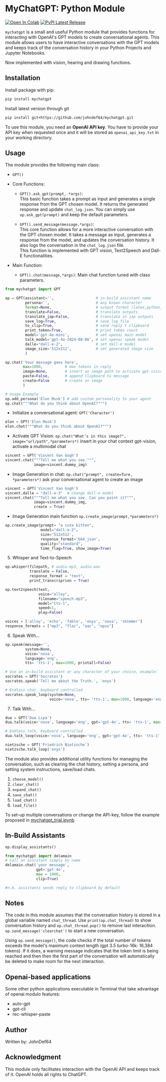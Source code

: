 # MyChatGPT: Python Module
[![Open In Colab](https://colab.research.google.com/assets/colab-badge.svg)](https://colab.research.google.com/github/johndef64/mychatgpt/blob/main/notebooks/mychatgpt_trial.ipynb) [![PyPI Latest Release](https://img.shields.io/pypi/v/mychatgpt.svg)](https://pypi.org/project/mychatgpt/) 

`mychatgpt` is a small and useful Python module that provides functions for interacting with OpenAI's GPT models to create conversational agents. This module allows users to have interactive conversations with the GPT models and keeps track of the conversation history in your Python Projects and Jupyter Notebooks.

Now implemented with vision, hearing and drawing functions.

## Installation

Install package with pip: 
```bash
pip install mychatgpt
```
Install latest version through git
```bash
pip install git+https://github.com/johndef64/mychatgpt.git
```

To use this module, you need an **OpenAI API key**. You have to provide your API key when requested once and it will be stored as `openai_api_key.txt` in your working directory.

## Usage

The module provides the following main class:

- `GPT()`


- Core Functions:
  - `GPT().ask_gpt(prompt, *args)`:  
  This basic function takes a prompt as input and generates a single response from the GPT chosen model. It returns the generated response and update `chat_log.json`.
  You can simply use `op.ask_gpt(prompt)` and keep the default parameters.

  - `GPT().send_message(message,*args)`:  
  This core function allows for a more interactive conversation with the GPT chosen model. It takes a message as input, generates a response from the model, and updates the conversation history. It also logs the conversation in the `chat_log.json` file.  
  This function is implemented with GPT vision, Text2Speech and Dall-E functionalities.
  

- Main Function:
  - `GPT().chat(message,*args)`:
  Main chat function tuned with class parameters.
```python
from mychatgpt import GPT

op = GPT(assistant='',                   # in-build assistant name 
         persona='',                     # any known character
         format=None,                    # output format (latex,python,markdown)
         translate=False,                # translate outputs
         translate_jap=False,            # translate in jap outputs
         save_log=True,                  # save log file
         to_clip=True,                   # send reply t clipboard
         print_token=True,               # print token count
         model='gpt-4o-mini',            # set openai main model
         talk_model='gpt-4o-2024-08-06', # set openai speak model
         dalle="dall-e-2",               # set dall-e model
         image_size='512x512',           # set generated image size
         )

op.chat('Your message goes here', 
        max=1000,          # max tokens in reply
        image=None,        # insert an image path to activate gpt vision
        paste=False,       # append clipboard to message
        create=False       # create an image
        )

# Usage Example
op.add_persona('Elon Musk') # add custom personality to your agent
op.chat("""What do you think about OpenAI?""")
```
- Initialize a conversational agent: `GPT('Character')`
```python
elon = GPT('Elon Musk') 
elon.chat("""What do you think about OpenAI?""")
```

- Activate GPT Vision: `op.chat("What’s in this image?", image="url/path",*parameters*)` insert in your chat context gpt-vision, activate  a multimodal chat
```python
vincent = GPT('Vincent Van Gogh')
vincent.chat("""Tell me what you see.""", 
             image=vincent.dummy_img)
```
        

- Image Generation in chat: `op.chat("prompt", create=Ture, *parameters*)`
ask your conversational agent to create an image 
```python
vincent = GPT('Vincent Van Gogh')
vincent.dalle = "dall-e-3"  # change dall-e model
vincent.chat("""Tell me what you see. Can you paint it?""", 
             image=vincent.dummy_img, 
             create = True)
```
- Image Generation main function
`op.create_image(prompt,*parameters*)`
```python
op.create_image(prompt= "a cute kitten",
                model="dall-e-2",
                size='512x512',
                response_format='b64_json',
                quality="standard",
                time_flag=True, show_image=True)
```
5. Whisper and Text-to-Speech
```python
op.whisper(filepath, # audio.mp3, audio.wav
           translate = False,
           response_format = "text",
           print_transcriprion = True)

op.text2speech(text,
               voice="alloy",
               filename="speech.mp3",
               model="tts-1",
               speed=1,
               play=False)

voices = ['alloy', 'echo', 'fable', 'onyx', 'nova', 'shimmer']
response_formats = ["mp3", "flac", "aac", "opus"]
```

6. Speak With...
```python
op.speak(message='',
         system=None,
         voice='nova', 
         language='eng', 
         tts= 'tts-1', max=1000, printall=False)

# Use an in-build assistant or any character of your choice, example:
socrates = GPT('Socrates')
socrates.speak('Tell me about the Truth.', 'onyx')
```
```python
# Endless chat, keyboard controlled
socrates.speak_loop(system=None,
                    voice='nova', tts= 'tts-1', max=1000, language='eng', printall=False, exit_chat='stop')
```
7. Talk With...
```python
dua = GPT('Dua Lipa')
dua.talk(voice='nova', language='eng', gpt='gpt-4o', tts= 'tts-1', max=1000, printall=False)
```
```python
# Endless talk, keyboard controlled
dua.talk_loop(voice='nova', language='eng', gpt='gpt-4o', tts= 'tts-1', max=1000, printall=False, chat='alt' , exit='shift')
```
```python
nietzsche = GPT('Friedrich Nietzsche')
nietzsche.talk_loop('onyx')
```

The module also provides additional utility functions for managing the conversation, such as clearing the chat history, setting a persona, and setting system instructions, save/load chats.

1. `choose_model()`
2. `clear_chat()`
3. `expand_chat()`
4. `save_chat()`
5. `load_chat()`
6. `load_file()`

To set-up multiple conversations or change the API-key, follow the example proposed in [mychatgpt_trial.ipynb](https://github.com/johndef64/mychatgpt/blob/main/mychatgpt_trial.ipynb)

## In-Build Assistants
```python
op.display_assistants()
```
```python
from mychatgpt import delamain
# Call an assistant simply by name
delamain.chat('your message',
              gpt='gpt-4o', 
              max = 1000, 
              clip=True)  

#n.b. assistants sends reply to clipboard by default
```




## Notes
The code in this module assumes that the conversation history is stored in a global variable named `chat_thread`. Use `print(op.chat_thread)` to show conversation history and `op.chat_thread.pop()` to remove last interacition. `op.send_message('clearchat')` to start a new conversation.

Using `op.send_message()`, the code checks if the total number of tokens exceeds the model's maximum context length (gpt 3.5 turbo-16k: 16,384 tokens). If it does, a warning message indicates that the token limit is being reached and then then the first part of the conversation will automatically be deleted to make room for the next interaction.

## 



## Openai-based applications 
Some other python applications executable in Terminal that take advantage of openai modulo features:
- auto-gpt
- gpt-cli 
- rec-whisper-paste 


## Author
Written by: JohnDef64 

## Acknowledgment
This module only facilitates interaction with the OpenAI API and keeps track of it. OpenAI holds all rights to ChatGPT.
